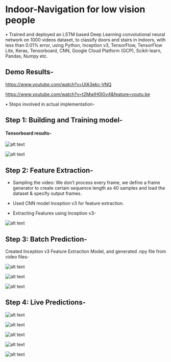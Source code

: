 # Indoor-Navigation for low vision people

•	Trained and deployed an LSTM based Deep Learning convolutional neural network on 1000 videos dataset, to classify doors and stairs in indoors, with less than 0.01% error, using Python, Inception v3, TensorFlow, TensorFlow Lite, Keras, Tensorboard, CNN, Google Cloud Platform (GCP), Scikit-learn, Pandas, Numpy etc.


## Demo Results-

https://www.youtube.com/watch?v=UlA3ekc-VNQ

https://www.youtube.com/watch?v=t2MwlH0lGy4&feature=youtu.be


•	Steps involved in actual implementation-


## Step 1: Building and Training model-

#### Tensorboard results-


![alt text](https://github.com/rickhagwal/Indoor-Navigation/blob/master/images/step191.PNG)

![alt text](https://github.com/rickhagwal/Indoor-Navigation/blob/master/images/step192.PNG)

## Step 2: Feature Extraction-

- Sampling the video: We don’t process every frame, we define a frame generator to create certain sequence length as 40 samples and load the dataset & specify output frames.

- Used CNN model Inception v3 for feature extraction.

- Extracting Features using Inception v3-

![alt text](https://github.com/rickhagwal/Indoor-Navigation/blob/master/images/step24.PNG)

## Step 3: Batch Prediction-

Created Inception v3 Feature Extraction Model, and generated .npy file from video files-

![alt text](https://github.com/rickhagwal/Indoor-Navigation/blob/master/images/step32--.PNG)


![alt text](https://github.com/rickhagwal/Indoor-Navigation/blob/master/images/step34--.PNG)

![alt text](https://github.com/rickhagwal/Indoor-Navigation/blob/master/images/step35--.PNG)

## Step 4: Live Predictions-


![alt text](https://github.com/rickhagwal/Indoor-Navigation/blob/master/images/step48.PNG)

![alt text](https://github.com/rickhagwal/Indoor-Navigation/blob/master/images/step49.PNG)

![alt text](https://github.com/rickhagwal/Indoor-Navigation/blob/master/images/step50.PNG)

![alt text](https://github.com/rickhagwal/Indoor-Navigation/blob/master/images/step51.PNG)

![alt text](https://github.com/rickhagwal/Indoor-Navigation/blob/master/images/step52.PNG)

